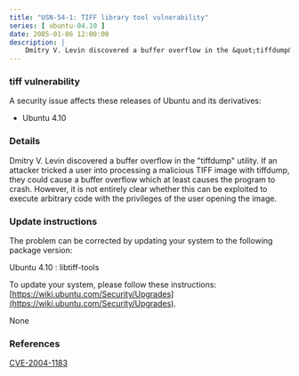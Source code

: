 ```yaml
---
title: "USN-54-1: TIFF library tool vulnerability"
series: [ ubuntu-04.10 ]
date: 2005-01-06 12:00:00
description: |
    Dmitry V. Levin discovered a buffer overflow in the &quot;tiffdump&quot; utility. If an attacker tricked a user into processing a malicious TIFF image with tiffdump, they could cause a buffer overflow which at least causes the program to crash. However, it is not entirely clear whether this can be exploited to execute arbitrary code with the privileges of the user opening the image.
--- 
```

 
### tiff vulnerability

A security issue affects these releases of Ubuntu and its derivatives:

* Ubuntu 4.10

### Details

Dmitry V. Levin discovered a buffer overflow in the &quot;tiffdump&quot; utility. If an attacker tricked a user into processing a malicious TIFF image with tiffdump, they could cause a buffer overflow which at least causes the program to crash. However, it is not entirely clear whether this can be exploited to execute arbitrary code with the privileges of the user opening the image.

### Update instructions

The problem can be corrected by updating your system to the following package version:

Ubuntu 4.10
 : libtiff-tools 

To update your system, please follow these instructions: [https://wiki.ubuntu.com/Security/Upgrades](https://wiki.ubuntu.com/Security/Upgrades).

None

### References

 [CVE-2004-1183](http://people.ubuntu.com/~ubuntu-security/cve/CVE-2004-1183)
 
